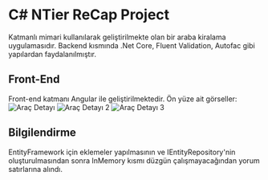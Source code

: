 # C# NTier ReCap Project

Katmanlı mimari kullanılarak geliştirilmekte olan bir araba kiralama uygulamasıdır. Backend kısmında .Net Core, Fluent Validation, Autofac gibi yapılardan faydalanılmıştır.

## Front-End
Front-end katmanı Angular ile geliştirilmektedir. Ön yüze ait görseller:
![Araç Detayı](https://i.imgur.com/jRFRbcq.png)
![Araç Detayı 2](https://i.imgur.com/emnDg5C.png)
![Araç Detayı 3](https://i.imgur.com/VtrRNoc.png)

## Bilgilendirme

EntityFramework için eklemeler yapılmasının ve IEntityRepository'nin oluşturulmasından sonra InMemory kısmı düzgün çalışmayacağından yorum satırlarına alındı.
